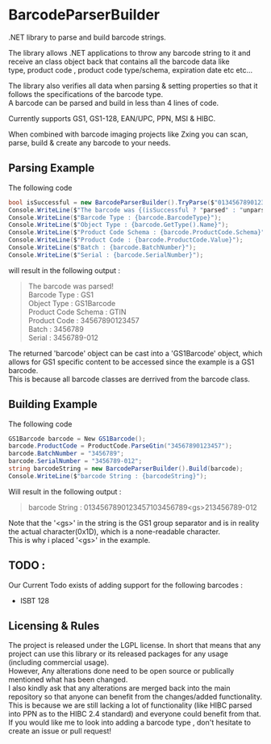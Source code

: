 # BarcodeParserBuilder  
.NET library to parse and build barcode strings.  
  
The library allows .NET applications to throw any barcode string to it and receive an class object back that contains all the barcode data like  
type, product code , product code type/schema, expiration date etc etc...  
  
The library also verifies all data when parsing & setting properties so that it follows the specifications of the barcode type.  
A barcode can be parsed and build in less than 4 lines of code.  
  
Currently supports GS1, GS1-128, EAN/UPC, PPN, MSI & HIBC.  
  
When combined with barcode imaging projects like Zxing you can scan, parse, build & create any barcode to your needs.  
  
## Parsing Example  
The following code  
```C#
bool isSuccessful = new BarcodeParserBuilder().TryParse($"0134567890123457103456789{(char)0x1D}213456789-012", out Barcode barcode);  
Console.WriteLine($"The barcode was {(isSuccessful ? "parsed" : "unparsed")}!");  
Console.WriteLine($"Barcode Type : {barcode.BarcodeType}");  
Console.WriteLine($"Object Type : {barcode.GetType().Name}");  
Console.WriteLine($"Product Code Schema : {barcode.ProductCode.Schema}");  
Console.WriteLine($"Product Code : {barcode.ProductCode.Value}");  
Console.WriteLine($"Batch : {barcode.BatchNumber}");  
Console.WriteLine($"Serial : {barcode.SerialNumber}");
```

will result in the following output : 
> The barcode was parsed!  
> Barcode Type : GS1  
> Object Type : GS1Barcode  
> Product Code Schema : GTIN  
> Product Code : 34567890123457  
> Batch : 3456789  
> Serial : 3456789-012 
  
The returned 'barcode' object can be cast into a 'GS1Barcode' object, which allows for GS1 specific content to be accessed since the example is a GS1 barcode.  
This is because all barcode classes are derrived from the barcode class.  
  
## Building Example  
The following code  
```C#
GS1Barcode barcode = New GS1Barcode();  
barcode.ProductCode = ProductCode.ParseGtin("34567890123457");  
barcode.BatchNumber = "3456789";  
barcode.SerialNumber = "3456789-012";  
string barcodeString = new BarcodeParserBuilder().Build(barcode);  
Console.WriteLine($"barcode String : {barcodeString}");  
```

Will result in the following output : 
> barcode String : 0134567890123457103456789\<gs>213456789-012  
  
Note that the '\<gs>' in the string is the GS1 group separator and is in reality the actual character(0x1D), which is a none-readable character.  
This is why i placed '\<gs>' in the example.  
  
## TODO : 
Our Current Todo exists of adding support for the following barcodes : 
* ISBT 128
  
## Licensing & Rules  
The project is released under the LGPL license. In short that means that any project can use this library or its released packages for any usage (including commercial usage).  
However, Any alterations done need to be open source or publically mentioned what has been changed.  
I also kindly ask that any alterations are merged back into the main repository so that anyone can benefit from the changes/added functionality.  
This is because we are still lacking a lot of functionality (like HIBC parsed into PPN as to the HIBC 2.4 standard) and everyone could benefit from that.  
If you would like me to look into adding a barcode type , don't hesitate to create an issue or pull request!  
